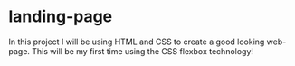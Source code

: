 # landing-page
In this project I will be using HTML and CSS to create a good looking web-page. This will be my first time using the CSS flexbox technology!
